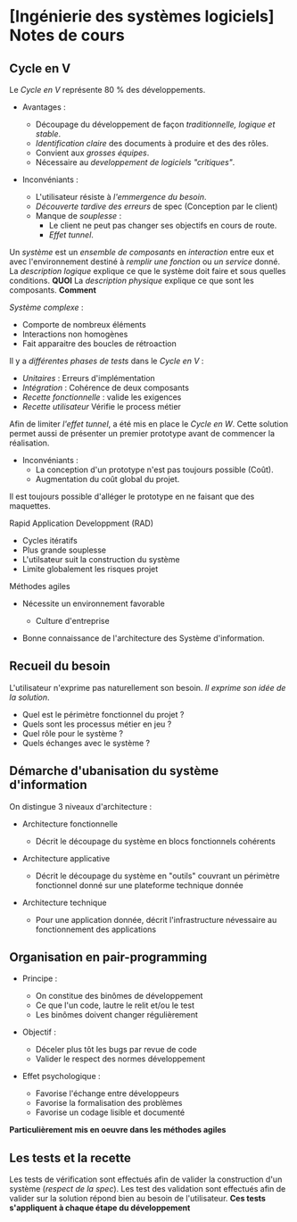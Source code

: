 # [Ingénierie des systèmes logiciels] Notes de cours
## Cycle en V
Le _Cycle en V_ représente 80 % des développements.
- Avantages :
  - Découpage du développement de façon _traditionnelle, logique et stable_.
  - _Identification claire_ des documents à produire et des des rôles.
  - Convient aux _grosses équipes_.
  - Nécessaire au _developpement de logiciels "critiques"_.

- Inconvéniants :
  - L'utilisateur résiste à _l'emmergence du besoin_.
  - _Découverte tardive des erreurs_ de spec (Conception par le client)
  - Manque de _souplesse_ :
    - Le client ne peut pas changer ses objectifs en cours de route.
    - _Effet tunnel_.

Un _système_ est un _ensemble de composants_ en _interaction_ entre eux et avec l'environnement destiné à _remplir une fonction_ ou _un service_ donné. La _description logique_ explique ce que le système doit faire et sous quelles conditions. **QUOI** La _description physique_ explique ce que sont les composants. **Comment**

_Système complexe_ :
- Comporte de nombreux éléments
- Interactions non homogènes
- Fait apparaitre des boucles de rétroaction

Il y a _différentes phases de tests_ dans le _Cycle en V_ :
- _Unitaires_ : Erreurs d'implémentation
- _Intégration_ : Cohérence de deux composants
- _Recette fonctionnelle_ : valide les exigences
- _Recette utilisateur_ Vérifie le process métier

Afin de limiter _l'effet tunnel_, a été mis en place le _Cycle en W_. Cette solution permet aussi de présenter un premier prototype avant de commencer la réalisation.
- Inconvéniants :
  - La conception d'un prototype n'est pas toujours possible (Coût).
  - Augmentation du coût global du projet.

Il est toujours possible d'alléger le prototype en ne faisant que des maquettes.

Rapid Application Developpment (RAD)
- Cycles itératifs
- Plus grande souplesse
- L'utilsateur suit la construction du système
- Limite globalement les risques projet

Méthodes agiles
- Nécessite un environnement favorable
  - Culture d'entreprise

- Bonne connaissance de l'architecture des Système d'information.

## Recueil du besoin
L'utilisateur n'exprime pas naturellement son besoin. _Il exprime son idée de la solution_.
- Quel est le périmètre fonctionnel du projet ?
- Quels sont les processus métier en jeu ?
- Quel rôle pour le système ?
- Quels échanges avec le système ?

## Démarche d'ubanisation du système d'information
On distingue 3 niveaux d'architecture :
- Architecture fonctionnelle
  - Décrit le découpage du système en blocs fonctionnels cohérents

- Architecture applicative
  - Décrit le découpage du système en "outils" couvrant un périmètre fonctionnel donné sur une plateforme technique donnée

- Architecture technique
  - Pour une application donnée, décrit l'infrastructure névessaire au fonctionnement des applications

## Organisation en pair-programming
- Principe :
  - On constitue des binômes de développement
  - Ce que l'un code, lautre le relit et/ou le test
  - Les binômes doivent changer régulièrement

- Objectif :
  - Déceler plus tôt les bugs par revue de code
  - Valider le respect des normes développement

- Effet psychologique :
  - Favorise l'échange entre développeurs
  - Favorise la formalisation des problèmes
  - Favorise un codage lisible et documenté

**Particulièrement mis en oeuvre dans les méthodes agiles**

## Les tests et la recette
Les tests de vérification sont effectués afin de valider la construction d'un système (_respect de la spec_). Les test des validation sont effectués afin de valider sur la solution répond bien au besoin de l'utilisateur. **Ces tests s'appliquent à chaque étape du développement**
